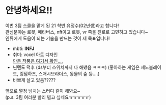 # 안녕하세요!!
이번 3팀 스클을 맡게 된 21 학번 유정수(02년생)라고 합니다!                
관심분야는 로봇, 메타버스, nft이고 로봇, vr 쪽을 진로로 고민하고 있습니다~               
인류에게 도움이 되는 기술을 만드는 것이 제 목표입니다!

- mbti: **INFJ**
- 취미: voxel 아트 디자인       
[만든 작품은 여기서 확인....](https://www.instagram.com/revankaiser/?hl=ko)                 
- 닌텐도 덕후 (ds부터 스위치까지 다 해봤음 ㅋㅋㅋ)
(좋아하는 게임은 제노블레이드, 킹덤하츠, 스매시브라더스, 동물의 숲 등....)
- 바쁘게 살고 있음????? 

      
앞으로 열정 넘치는 스터디 같이 해봐요~                      
(p.s. 3팀 여러분 빨리 뵙고 싶네요ㅠㅠㅠㅠㅠ)

